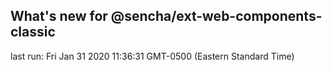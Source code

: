 ## What's new for @sencha/ext-web-components-classic

last run: Fri Jan 31 2020 11:36:31 GMT-0500 (Eastern Standard Time)

